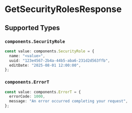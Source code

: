 # GetSecurityRolesResponse


## Supported Types

### `components.SecurityRole`

```typescript
const value: components.SecurityRole = {
  name: "<value>",
  uuid: "123e4567-2b4a-44b5-aba6-231d2d563ffb",
  editDate: "2025-08-01 12:00:00",
};
```

### `components.ErrorT`

```typescript
const value: components.ErrorT = {
  errorCode: 1000,
  message: "An error occurred completing your request",
};
```


